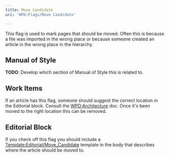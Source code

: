 ```yaml
---
title: Move Candidate
uri: 'WPD:Flags/Move Candidate'

---
```

This flag is used to mark pages that should be moved. Often this is because a file was imported in the wrong place or because someone created an article in the wrong place in the hierarchy.

## Manual of Style

**TODO**: Develop which section of Manual of Style this is related to.

## Work Items

If an article has this flag, someone should suggest the correct location in the Editorial block. Consult the [WPD:Architecture](/WPD:Architecture) doc. Once it's been moved to the right location this can be removed.

## Editorial Block

If you check off this flag you should include a [Template:Editorial/Move\_Candidate](/Template:Editorial/Move_Candidate) template in the body that describes where the article should be moved to.
